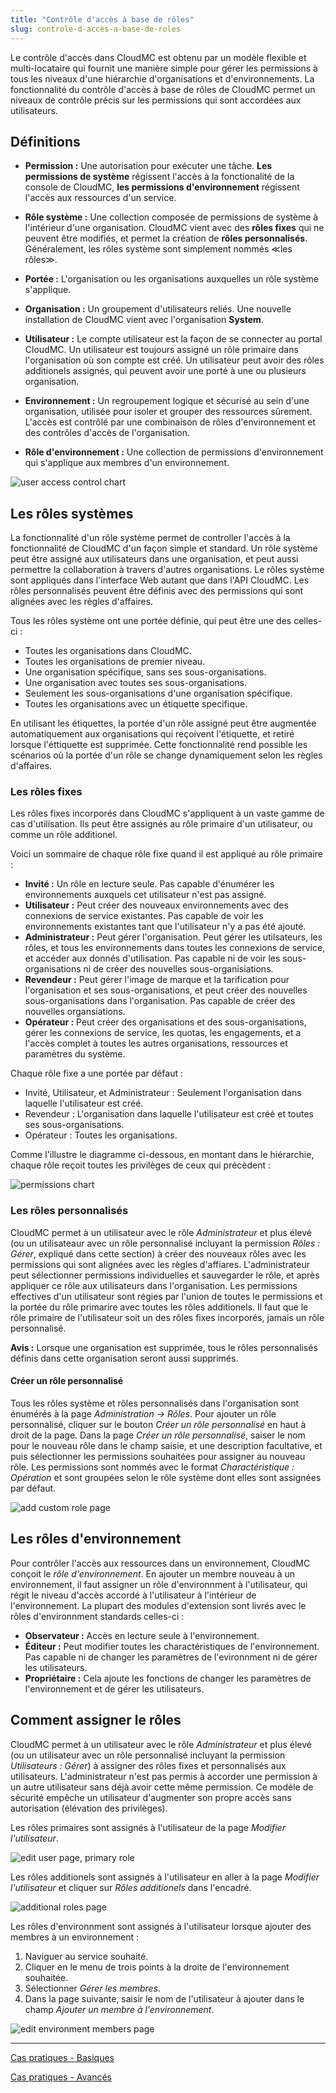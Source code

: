 ```yaml
---
title: "Contrôle d'accès à base de rôles"
slug: controle-d-accès-a-base-de-roles
---
```



Le contrôle d'accès dans CloudMC est obtenu par un modèle flexible et multi-locataire qui fournit une manière simple pour gérer les permissions à tous les niveaux d'une hiérarchie d'organisations et d'environnements.  La fonctionnalité du contrôle d'accès à base de rôles de CloudMC permet un niveaux de contrôle précis sur les permissions qui sont accordées aux utilisateurs.

## Définitions
- **Permission :** Une autorisation pour exécuter une tâche.  **Les permissions de système** régissent l'accès à la fonctionalité de la console de CloudMC, **les permissions d'environnement** régissent l'accès aux ressources d'un service.

- **Rôle système :** Une collection composée de permissions de système à l'intérieur d'une organisation.  CloudMC vient avec des **rôles fixes** qui ne peuvent être modifiés, et permet la création de **rôles personnalisés**.  Généralement, les rôles système sont simplement nommés ≪les rôles≫.

- **Portée :**  L'organisation ou les organisations auxquelles un rôle système s'applique.

- **Organisation :**  Un groupement d'utilisateurs reliés.  Une nouvelle installation de CloudMC vient avec l'organisation **System**.

- **Utilisateur :**  Le compte utilisateur est la façon de se connecter au portal CloudMC.  Un utilisateur est toujours assigné un rôle primaire dans l'organisation où son compte est créé.  Un utilisateur peut avoir des rôles additionels assignés, qui peuvent avoir une porté à une ou plusieurs organisation.

- **Environnement :** Un regroupement logique et sécurisé au sein d'une organisation, utilisée pour isoler et grouper des ressources sûrement.  L'accès est contrôlé par une combinaison de rôles d'environnement et des contrôles d'accès de l'organisation.

- **Rôle d'environnement :**  Une collection de permissions d'environnement qui s'applique aux membres d'un environnement.

![user access control chart](/assets/rbac-roles-chart-fr.png)

## Les rôles systèmes

La fonctionnalité d'un rôle système permet de controller l'accès à la fonctionnalité de CloudMC d'un façon simple et standard.  Un rôle système peut être assigné aux utilisateurs dans une organisation, et peut aussi permettre la collaboration à travers d'autres organisations.  Le rôles système sont appliqués dans l'interface Web autant que dans l'API CloudMC.  Les rôles personnalisés peuvent être définis avec des permissions qui sont alignées avec les règles d'affaires.

Tous les rôles système ont une portée définie, qui peut être une des celles-ci :
- Toutes les organisations dans CloudMC.
- Toutes les organisations de premier niveau.
- Une organisation spécifique, sans ses sous-organisations.
- Une organisation avec toutes ses sous-organisations.
- Seulement les sous-organisations d'une organisation spécifique.
- Toutes les organisations avec un étiquette specifique.

En utilisant les étiquettes, la portée d'un rôle assigné peut être augmentée automatiquement aux organisations qui reçoivent l'étiquette, et retiré lorsque l'éttiquette est supprimée.  Cette fonctionnalité rend possible les scénarios où la portée d'un rôle se change dynamiquement selon les règles d'affaires.

### Les rôles fixes
Les rôles fixes incorporés dans CloudMC s'appliquent à un vaste gamme de cas d'utilisation.  Ils peut être assignés au rôle primaire d'un utilisateur, ou comme un rôle additionel.

Voici un sommaire de chaque rôle fixe quand il est appliqué au rôle primaire :

- **Invité :**  Un rôle en lecture seule.  Pas capable d'énumérer les environnements auxquels cet utilisateur n'est pas assigné.
- **Utilisateur :**  Peut créer des nouveaux environnements avec des connexions de service existantes.  Pas capable de voir les environnements existantes tant que l'utilisateur n'y a pas été ajouté.
- **Administrateur :**  Peut gérer l'organisation.  Peut gérer les utilsateurs, les rôles, et tous les environnements dans toutes les connexions de service, et accéder aux donnés d'utilisation.  Pas capable ni de voir les sous-organisations ni de créer des nouvelles sous-organisiations.
- **Revendeur :** Peut gérer l'image de marque et la tarification pour l'organisation et ses sous-organisations, et peut créer des nouvelles sous-organisations dans l'organisation.  Pas capable de créer des nouvelles organsiations.
- **Opérateur :** Peut créer des organisations et des sous-organisations, gérer les connexions de service, les quotas, les engagements, et a l'accès complet à toutes les autres organisations, ressources et paramètres du système.

Chaque rôle fixe a une portée par défaut :
- Invité, Utilisateur, et Administrateur :  Seulement l'organisation dans laquelle l'utilisateur est créé.
- Revendeur : L'organisation dans laquelle l'utilisateur est créé et toutes ses sous-organisations.
- Opérateur : Toutes les organisations.

Comme l'illustre le diagramme ci-dessous, en montant dans le hiérarchie, chaque rôle reçoit toutes les privilèges de ceux qui précèdent :

![permissions chart](/assets/rbac-permissions-fr.png)

### Les rôles personnalisés

CloudMC permet à un utilisateur avec le rôle *Administrateur* et plus élevé (ou un utilisateaur avec un rôle personnalisé incluyant la permission *Rôles : Gérer*, expliqué dans cette section) à créer des nouveaux rôles avec les permissions qui sont alignées avec les règles d'affiares.  L'administrateur peut sélectionner permissions individuelles et sauvegarder le rôle, et après appliquer ce rôle aux utilisateurs dans l'organisation.  Les permissions effectives d'un utilisateur sont régies par l'union de toutes le permissions et la portée du rôle primarire avec toutes les rôles additionels.  Il faut que le rôle primaire de l'utilisateur soit un des rôles fixes incorporés, jamais un rôle personnalisé.

**Avis :** Lorsque une organisation est supprimée, tous le rôles personnalisés définis dans cette organisation seront aussi supprimés.

#### Créer un rôle personnalisé
Tous les rôles système et rôles personnalisés dans l'organisation sont énumérés à la page *Administration -> Rôles*.  Pour ajouter un rôle personnalisé, cliquer sur le bouton *Créer un rôle personnalisé* en haut à droit de la page.  Dans la page *Créer un rôle personnalisé*, saiser le nom pour le nouveau rôle dans le champ saisie, et une description facultative, et puis sélectionner les permissions souhaitées pour assigner au nouveau rôle.  Les permissions sont nommés avec le format *Charactéristique : Opération* et sont groupées selon le rôle système dont elles sont assignées par défaut.

![add custom role page](/assets/rbac-add_custom_role-en.png)

## Les rôles d'environnement
Pour contrôler l'accès aux ressources dans un environnement, CloudMC conçoit le *rôle d'environnement*.  En ajouter un membre nouveau à un environnement, il faut assigner un rôle d'environnment à l'utilisateur, qui régit le niveau d'accès accordé à l'utilisateur à l'intérieur de l'environnement.  La plupart des modules d'extension sont livrés avec le rôles d'environnment standards celles-ci :

- **Observateur :**  Accès en lecture seule à l'environnement.
- **Éditeur :**  Peut modifier toutes les charactéristiques de l'environnement.  Pas capable ni de changer les paramètres de l'evironnment ni de gérer les utilisateurs.
- **Propriétaire :**  Cela ajoute les fonctions de changer les paramètres de l'environnement et de gérer les utilisateurs.

## Comment assigner le rôles

CloudMC permet à un utilisateur avec le rôle *Administrateur* et plus élevé (ou un utilisateur avec un rôle personnalisé incluyant la permission *Utilisateurs : Gérer*) à assigner des rôles fixes et personnalisés aux utilisateurs.  L'administrateur n'est pas permis à accorder une permission à un autre utilisateur sans déjà avoir cette même permission.  Ce modèle de sécurité empêche un utilisateur d'augmenter son propre accès sans autorisation (élévation des privilèges).

Les rôles primaires sont assignés à l'utilisateur de la page *Modifier l'utilisateur*.

![edit user page, primary role](/assets/rbac-select_primary_role-fr.png)

Les rôles additionels sont assignés à l'utilisateur en aller à la page *Modifier l'utilisateur* et cliquer sur *Rôles additionels* dans l'encadré.

![additional roles page](/assets/rbac-additional_roles-fr.png)

Les rôles d'environnment sont assignés à l'utilisateur lorsque ajouter des membres à un environnement :
1. Naviguer au service souhaité.
1. Cliquer en le menu de trois points à la droite de l'environnement souhaitée.
1. Sélectionner *Gérer les membres*.
1. Dans la page suivante, saisir le nom de l'utilisateur à ajouter dans le champ *Ajouter un membre à l'environnement*.

![edit environment members page](/assets/rbac-list_of_env_roles-fr.png)

---
[Cas pratiques - Basiques](rbac-use-cases-basic.md)

[Cas pratiques - Avancés](rbac-use-cases-advanced.md)
